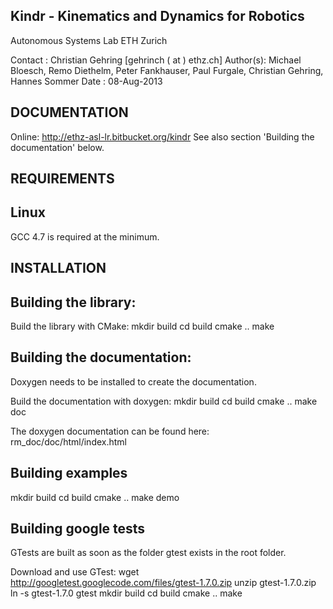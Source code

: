 Kindr - Kinematics and Dynamics for Robotics
-----------------------------------------------------------------
Autonomous Systems Lab
ETH Zurich

Contact  : Christian Gehring [gehrinch ( at ) ethz.ch]
Author(s): Michael Bloesch, Remo Diethelm, Peter Fankhauser, 
           Paul Furgale, Christian Gehring, Hannes Sommer
Date     : 08-Aug-2013

DOCUMENTATION
-----------------------------------------------------------------
Online: http://ethz-asl-lr.bitbucket.org/kindr
See also section 'Building the documentation' below.

REQUIREMENTS
-----------------------------------------------------------------
Linux
-----------------------------
GCC 4.7 is required at the minimum.

INSTALLATION
-----------------------------------------------------------------
Building the library:
-----------------------------
Build the library with CMake:
mkdir build
cd build
cmake ..
make

Building the documentation:
-----------------------------
Doxygen needs to be installed to create the documentation.

Build the documentation with doxygen:
mkdir build
cd build
cmake ..
make doc

The doxygen documentation can be found here:
rm_doc/doc/html/index.html


Building examples
-----------------------------
mkdir build
cd build
cmake ..
make demo

Building google tests
-----------------------------
GTests are built as soon as the folder gtest exists in the root folder.

Download and use GTest:
wget http://googletest.googlecode.com/files/gtest-1.7.0.zip
unzip gtest-1.7.0.zip
ln -s gtest-1.7.0 gtest
mkdir build
cd build
cmake ..
make
